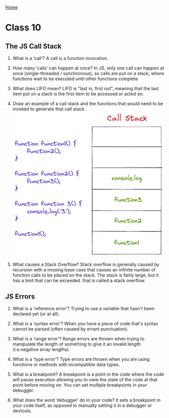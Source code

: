 [Home](../README.md)

# Class 10

## The JS Call Stack

1. What is a ‘call’?
  A call is a function invocation.

2. How many ‘calls’ can happen at once?
  In JS, only one call can happen at once (single-threaded / synchronous), so calls are put on a stack, where functions wait to be executed until other functions complete

3. What does LIFO mean?
  LIFO is "last in, first out", meaning that the last item put on a stack is the first item to be accessed or acted on.

4. Draw an example of a call stack and the functions that would need to be invoked to generate that call stack.
  ![stack-diagram](../images/301-class-10-stack-diagram.png)

5. What causes a Stack Overflow?
  Stack overflow is generally caused by recursion with a missing base case that causes an infinite number of function calls to be placed on the stack. The stack is fairly large, but it has a limit that can be exceeded. that is called a stack overflow.

## JS Errors

1. What is a ‘reference error’?
  Trying to use a variable that hasn't been declared yet (or at all).

2. What is a ‘syntax error’?
  When you have a piece of code that's syntax cannot be parsed (often caused by errant punctuation).

3. What is a ‘range error’?
  Range errors are thrown when trying to manipulate the length of something to give it an invalid length (i.e.negative array lengths).

4. What is a ‘type error’?
  Type errors are thrown when you are using functions or methods with incompatible data types.

5. What is a breakpoint?
  A breakpoint is a point in the code where the code will pause execution allowing you to view the state of the code at that point before moving on. You can set multiple breakpoints in your debugger.

6. What does the word ‘debugger’ do in your code?
  It sets a breakpoint in your code itself, as opposed to manually setting it in a debugger or devtools.
